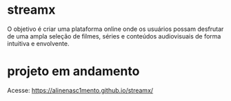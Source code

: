 # streamx
 O objetivo é criar uma plataforma online onde os usuários possam desfrutar de uma ampla seleção de filmes, séries e conteúdos audiovisuais de forma intuitiva e envolvente.

# projeto em andamento

Acesse: https://alinenasc1mento.github.io/streamx/

